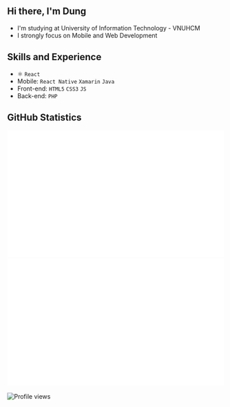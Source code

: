 ## Hi there, I'm Dung
* I'm studying at University of Information Technology - VNUHCM
* I strongly focus on Mobile and Web Development


## Skills and Experience
* ⚛ `React` 
* Mobile: `React Native` `Xamarin` `Java`
* Front-end: `HTML5` `CSS3` `JS`
* Back-end: `PHP`

## GitHub Statistics

![](https://github.com/ducdung-tong/studious-funicular/blob/master/generated/overview.svg)
![](https://github.com/ducdung-tong/studious-funicular/blob/master/generated/languages.svg)

![Profile views](https://gpvc.arturio.dev/ducdung-tong)
